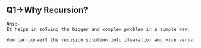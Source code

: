 ## Q1->Why Recursion?
 ```
Ans:-
It helps in solving the bigger and complex problem in a simple way.

You can convert the recusion solution into itearation and vice versa. 


```


